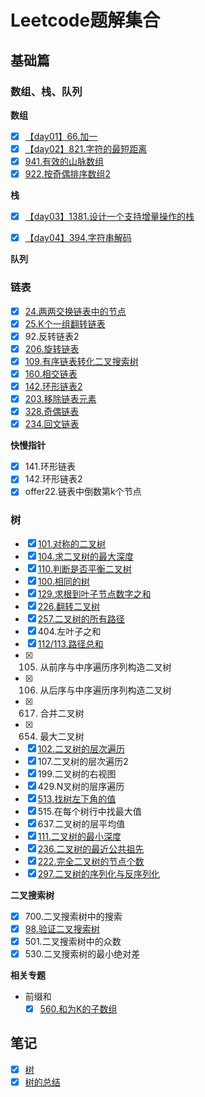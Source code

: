 # Leetcode题解集合

## 基础篇

### 数组、栈、队列

**数组**

- [x] [【day01】66.加一](./basic/array_stack/day1-66.加一.md)
- [x] [【day02】821.字符的最短距离](./basic/array_stack/day2-821.字符的最短距离.md)
- [x] [941.有效的山脉数组](./basic/array_stack/941.有效的山脉数组.md)
- [x] [922.按奇偶排序数组2](./basic/array_stack/922.按奇偶排序数组2.md)

**栈**
- [x] [【day03】1381.设计一个支持增量操作的栈](./basic/array_stack/day3-1381.设计一个支持增量操作的栈.md)
- [x] [【day04】394.字符串解码](./basic/array_stack/day4-394.字符串解码.md)


**队列**

### 链表

- [x] [24.两两交换链表中的节点](./basic/linked_list/24.两两交换链表中的节点.md)
- [x] [25.K个一组翻转链表](./basic/linked_list/25.k个一组翻转链表.md)
- [x] 92.反转链表2
- [x] [206.旋转链表](./basic/linked_list/206.旋转链表.md)
- [x] [109.有序链表转化二叉搜索树](./basic/linked_list/109.旋转链表.md)
- [x] [160.相交链表](./basic/linked_list/160.相交链表.md)
- [x] [142.环形链表2](./basic/linked_list/142.环形链表2.md)
- [x] [203.移除链表元素](./basic/linked_list/203.移除链表元素.md)
- [x] [328.奇偶链表](./basic/linked_list/328.奇偶链表.md)
- [x] [234.回文链表](./basic/linked_list/234.回文链表.md)

**快慢指针**
- [x] 141.环形链表
- [x] 142.环形链表2
- [x] offer22.链表中倒数第k个节点

### 树

- [x] [101.对称的二叉树](./basic/tree/101.对称二叉树.md)
- [x] [104.求二叉树的最大深度](./basic/tree/104.求二叉树的最大深度.md)
- [x] [110.判断是否平衡二叉树](./basic/tree/110.平衡二叉树.md)
- [x] [100.相同的树](./basic/tree/100.相同的树.md)
- [x] [129.求根到叶子节点数字之和](./basic/tree/129.求根到叶子节点数字之和.md)
- [x] [226.翻转二叉树](./basic/tree/226.翻转二叉树.md)
- [x] [257.二叉树的所有路径](./basic/tree/257.二叉树的所有路径.md)
- [x] 404.左叶子之和
- [x] [112/113.路径总和](./basic/tree/112.路径总和.md)
- [x] 105. 从前序与中序遍历序列构造二叉树 
- [x] 106. 从后序与中序遍历序列构造二叉树
- [x] 617. 合并二叉树
- [x] 654. 最大二叉树 
- [x] [102.二叉树的层次遍历](./basic/tree/102.二叉树的层次遍历.md)
- [x] 107.二叉树的层次遍历2
- [x] 199.二叉树的右视图
- [x] 429.N叉树的层序遍历
- [x] [513.找树左下角的值](./basic/tree/513.找树左下角的值.md)
- [x] 515.在每个树行中找最大值
- [x] 637.二叉树的层平均值
- [x] [111.二叉树的最小深度](./basic/tree/111.二叉树的最小深度.md)
- [x] [236.二叉树的最近公共祖先](./basic/tree/236.二叉树的最近公共祖先.md)
- [x] [222.完全二叉树的节点个数](./basic/tree/222.完全二叉树的节点个数.md)
- [X] [297.二叉树的序列化与反序列化](./basic/tree/297.二叉树的序列化与反序列化.MD)

**二叉搜索树**
- [x] 700.二叉搜索树中的搜索
- [x] [98.验证二叉搜索树](./basic/tree/98.验证二叉搜索树.md)
- [x] 501.二叉搜索树中的众数
- [x] 530.二叉搜索树的最小绝对差

**相关专题**

- 前缀和
  - [x] [560.和为K的子数组](./basic/array_stack/560.和为k的子数组.md)

## 笔记

- [x] [树](./note/树.md)
- [x] [树的总结](./note/树的总结.md)
